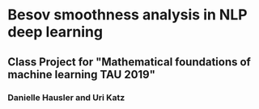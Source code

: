 # Besov smoothness analysis in NLP deep learning 

## Class Project for "Mathematical foundations of machine learning TAU 2019"
### Danielle Hausler and Uri Katz

 

